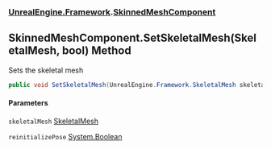 ### [UnrealEngine.Framework](UnrealEngine_Framework.md 'UnrealEngine.Framework').[SkinnedMeshComponent](SkinnedMeshComponent.md 'UnrealEngine.Framework.SkinnedMeshComponent')
## SkinnedMeshComponent.SetSkeletalMesh(SkeletalMesh, bool) Method
Sets the skeletal mesh  
```csharp
public void SetSkeletalMesh(UnrealEngine.Framework.SkeletalMesh skeletalMesh, bool reinitializePose=true);
```
#### Parameters
<a name='UnrealEngine_Framework_SkinnedMeshComponent_SetSkeletalMesh(UnrealEngine_Framework_SkeletalMesh_bool)_skeletalMesh'></a>
`skeletalMesh` [SkeletalMesh](SkeletalMesh.md 'UnrealEngine.Framework.SkeletalMesh')  
  
<a name='UnrealEngine_Framework_SkinnedMeshComponent_SetSkeletalMesh(UnrealEngine_Framework_SkeletalMesh_bool)_reinitializePose'></a>
`reinitializePose` [System.Boolean](https://docs.microsoft.com/en-us/dotnet/api/System.Boolean 'System.Boolean')  
  
